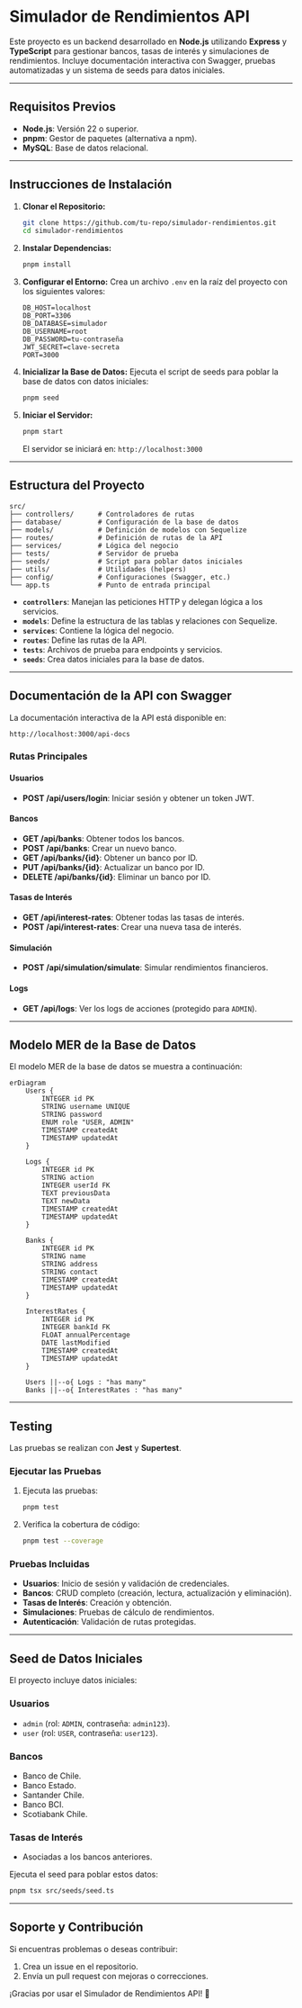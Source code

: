 # Simulador de Rendimientos API

Este proyecto es un backend desarrollado en **Node.js** utilizando **Express** y **TypeScript** para gestionar bancos, tasas de interés y simulaciones de rendimientos. Incluye documentación interactiva con Swagger, pruebas automatizadas y un sistema de seeds para datos iniciales.

---

## **Requisitos Previos**

- **Node.js**: Versión 22 o superior.
- **pnpm**: Gestor de paquetes (alternativa a npm).
- **MySQL**: Base de datos relacional.

---

## **Instrucciones de Instalación**

1. **Clonar el Repositorio:**
   ```bash
   git clone https://github.com/tu-repo/simulador-rendimientos.git
   cd simulador-rendimientos
   ```

2. **Instalar Dependencias:**
   ```bash
   pnpm install
   ```

3. **Configurar el Entorno:**
   Crea un archivo `.env` en la raíz del proyecto con los siguientes valores:

   ```env
   DB_HOST=localhost
   DB_PORT=3306
   DB_DATABASE=simulador
   DB_USERNAME=root
   DB_PASSWORD=tu-contraseña
   JWT_SECRET=clave-secreta
   PORT=3000
   ```

4. **Inicializar la Base de Datos:**
   Ejecuta el script de seeds para poblar la base de datos con datos iniciales:
   ```bash
   pnpm seed
   ```

5. **Iniciar el Servidor:**
   ```bash
   pnpm start
   ```
   El servidor se iniciará en: `http://localhost:3000`

---

## **Estructura del Proyecto**

```plaintext
src/
├── controllers/      # Controladores de rutas
├── database/         # Configuración de la base de datos
├── models/           # Definición de modelos con Sequelize
├── routes/           # Definición de rutas de la API
├── services/         # Lógica del negocio
├── tests/            # Servidor de prueba
├── seeds/            # Script para poblar datos iniciales
├── utils/            # Utilidades (helpers)
├── config/           # Configuraciones (Swagger, etc.)
└── app.ts            # Punto de entrada principal
```

- **`controllers`**: Manejan las peticiones HTTP y delegan lógica a los servicios.
- **`models`**: Define la estructura de las tablas y relaciones con Sequelize.
- **`services`**: Contiene la lógica del negocio.
- **`routes`**: Define las rutas de la API.
- **`tests`**: Archivos de prueba para endpoints y servicios.
- **`seeds`**: Crea datos iniciales para la base de datos.

---

## **Documentación de la API con Swagger**

La documentación interactiva de la API está disponible en:

```
http://localhost:3000/api-docs
```

### **Rutas Principales**

#### **Usuarios**
- **POST /api/users/login**: Iniciar sesión y obtener un token JWT.

#### **Bancos**
- **GET /api/banks**: Obtener todos los bancos.
- **POST /api/banks**: Crear un nuevo banco.
- **GET /api/banks/{id}**: Obtener un banco por ID.
- **PUT /api/banks/{id}**: Actualizar un banco por ID.
- **DELETE /api/banks/{id}**: Eliminar un banco por ID.

#### **Tasas de Interés**
- **GET /api/interest-rates**: Obtener todas las tasas de interés.
- **POST /api/interest-rates**: Crear una nueva tasa de interés.

#### **Simulación**
- **POST /api/simulation/simulate**: Simular rendimientos financieros.

#### **Logs**
- **GET /api/logs**: Ver los logs de acciones (protegido para `ADMIN`).

---

## **Modelo MER de la Base de Datos**

El modelo MER de la base de datos se muestra a continuación:

```mermaid
erDiagram
    Users {
        INTEGER id PK
        STRING username UNIQUE
        STRING password
        ENUM role "USER, ADMIN"
        TIMESTAMP createdAt
        TIMESTAMP updatedAt
    }

    Logs {
        INTEGER id PK
        STRING action
        INTEGER userId FK
        TEXT previousData
        TEXT newData
        TIMESTAMP createdAt
        TIMESTAMP updatedAt
    }

    Banks {
        INTEGER id PK
        STRING name
        STRING address
        STRING contact
        TIMESTAMP createdAt
        TIMESTAMP updatedAt
    }

    InterestRates {
        INTEGER id PK
        INTEGER bankId FK
        FLOAT annualPercentage
        DATE lastModified
        TIMESTAMP createdAt
        TIMESTAMP updatedAt
    }

    Users ||--o{ Logs : "has many"
    Banks ||--o{ InterestRates : "has many"
```

---

## **Testing**

Las pruebas se realizan con **Jest** y **Supertest**.

### **Ejecutar las Pruebas**

1. Ejecuta las pruebas:
   ```bash
   pnpm test
   ```

2. Verifica la cobertura de código:
   ```bash
   pnpm test --coverage
   ```

### **Pruebas Incluidas**

- **Usuarios**: Inicio de sesión y validación de credenciales.
- **Bancos**: CRUD completo (creación, lectura, actualización y eliminación).
- **Tasas de Interés**: Creación y obtención.
- **Simulaciones**: Pruebas de cálculo de rendimientos.
- **Autenticación**: Validación de rutas protegidas.

---

## **Seed de Datos Iniciales**

El proyecto incluye datos iniciales:

### **Usuarios**
- `admin` (rol: `ADMIN`, contraseña: `admin123`).
- `user` (rol: `USER`, contraseña: `user123`).

### **Bancos**
- Banco de Chile.
- Banco Estado.
- Santander Chile.
- Banco BCI.
- Scotiabank Chile.

### **Tasas de Interés**
- Asociadas a los bancos anteriores.

Ejecuta el seed para poblar estos datos:
```bash
pnpm tsx src/seeds/seed.ts
```

---

## **Soporte y Contribución**

Si encuentras problemas o deseas contribuir:

1. Crea un issue en el repositorio.
2. Envía un pull request con mejoras o correcciones.

¡Gracias por usar el Simulador de Rendimientos API! 🚀

